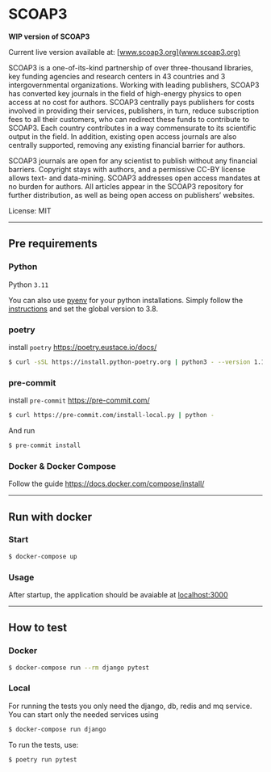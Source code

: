 # SCOAP3

**WIP version of SCOAP3**


Current live version available at: [www.scoap3.org](www.scoap3.org)

SCOAP3 is a one-of-its-kind partnership of over three-thousand libraries, key funding agencies and research centers in 43 countries and 3 intergovernmental organizations. Working with leading publishers, SCOAP3 has converted key journals in the field of high-energy physics to open access at no cost for authors. SCOAP3 centrally pays publishers for costs involved in providing their services, publishers, in turn, reduce subscription fees to all their customers, who can redirect these funds to contribute to SCOAP3. Each country contributes in a way commensurate to its scientific output in the field. In addition, existing open access journals are also centrally supported, removing any existing financial barrier for authors.

SCOAP3 journals are open for any scientist to publish without any financial barriers. Copyright stays with authors, and a permissive CC-BY license allows text- and data-mining. SCOAP3 addresses open access mandates at no burden for authors. All articles appear in the SCOAP3 repository for further distribution, as well as being open access on publishers’ websites.

License: MIT

---

## Pre requirements

### Python

Python `3.11`

You can also use [pyenv](https://github.com/pyenv/pyenv) for your python installations.
Simply follow the [instructions](https://github.com/pyenv/pyenv#installation) and set the global version to 3.8.

### poetry

install `poetry` https://poetry.eustace.io/docs/

```bash
$ curl -sSL https://install.python-poetry.org | python3 - --version 1.1.14
```

### pre-commit

install `pre-commit` https://pre-commit.com/

```bash
$ curl https://pre-commit.com/install-local.py | python -
```

And run

```bash
$ pre-commit install
```

### Docker & Docker Compose

Follow the guide https://docs.docker.com/compose/install/

---

## Run with docker

### Start
```bash
$ docker-compose up
```

### Usage

After startup, the application should be avaiable at [localhost:3000](localhost:3000)

---

## How to test

### Docker
```bash
$ docker-compose run --rm django pytest
```
### Local
For running the tests you only need the django, db, redis and mq service.
You can start only the needed services using
```bash
$ docker-compose run django
```
To run the tests, use:
```bash
$ poetry run pytest
```
